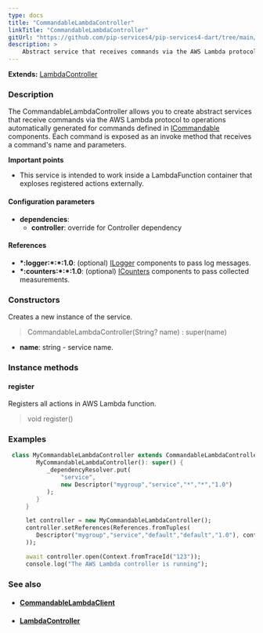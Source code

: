 ```yaml
---
type: docs
title: "CommandableLambdaController"
linkTitle: "CommandableLambdaController"
gitUrl: "https://github.com/pip-services4/pip-services4-dart/tree/main/pip-services4-aws-dart"
description: >
    Abstract service that receives commands via the AWS Lambda protocol to operations automatically generated for commands defined in [ICommandable](../../../rpc/commands/icommandable) components. Each command is exposed as an invoke method that receives a command's name and parameters.
---
```


**Extends:** [LambdaController](../lambda_controller)

### Description
The CommandableLambdaController allows you to create abstract services that receive commands via the AWS Lambda protocol to operations automatically generated for commands defined in [ICommandable](../../../rpc/commands/icommandable) components. Each command is exposed as an invoke method that receives a command's name and parameters.

**Important points**

- This service is intended to work inside a LambdaFunction container that exploses registered actions externally.

#### Configuration parameters
 
- **dependencies**:
    - **controller**: override for Controller dependency


#### References
- **\*:logger:\*:\*:1.0**: (optional) [ILogger](../../../observability/log/ilogger) components to pass log messages.
- **\*:counters:\*:\*:1.0**: (optional) [ICounters](../../../observability/count/icounters) components to pass collected measurements.

### Constructors
Creates a new instance of the service.

> CommandableLambdaController(String? name) : super(name)

- **name**: string - service name.


### Instance methods

#### register
Registers all actions in AWS Lambda function.

> void register()


### Examples

```dart
 class MyCommandableLambdaController extends CommandableLambdaController {
        MyCommandableLambdaController(): super() {
           _dependencyResolver.put(
               "service",
               new Descriptor("mygroup","service","*","*","1.0")
           );
        }
     }

     let controller = new MyCommandableLambdaController();
     controller.setReferences(References.fromTuples(
        Descriptor("mygroup","service","default","default","1.0"), controller
     ));

     await controller.open(Context.fromTraceId("123"));
     console.log("The AWS Lambda controller is running");
```

### See also
- #### [CommandableLambdaClient](../../clients/commandable_lambda_client)
- #### [LambdaController](../lambda_controller)
